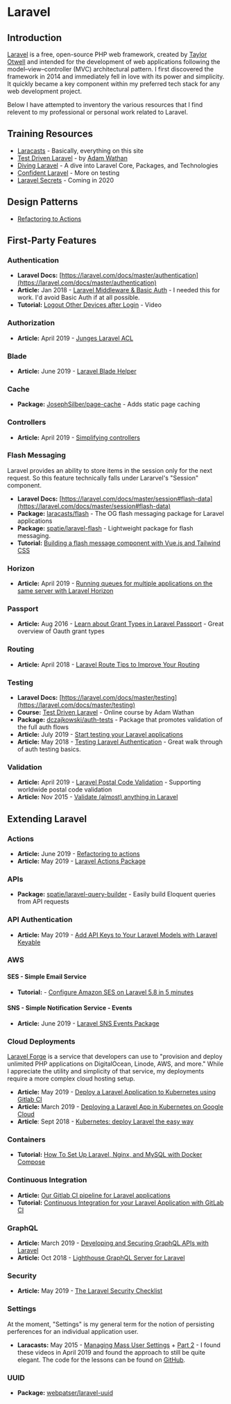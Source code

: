 # Laravel

## Introduction

[Laravel](http://laravel.com/) is a free, open-source PHP web framework, created by [Taylor Otwell](https://twitter.com/taylorotwell) and intended for the development of web applications following the model–view–controller (MVC) architectural pattern. I first discovered the framework in 2014 and immediately fell in love with its power and simplicity. It quickly became a key component within my preferred tech stack for any web development project.

Below I have attempted to inventory the various resources that I find relevent to my professional or personal work related to Laravel.

## Training Resources

* [Laracasts](https://laracasts.com) - Basically, everything on this site
* [Test Driven Laravel](https://course.testdrivenlaravel.com/) - by [Adam Wathan](https://twitter.com/adamwathan)
* [Diving Laravel](https://divinglaravel.com) - A dive into Laravel Core, Packages, and Technologies
* [Confident Laravel](https://confidentlaravel.com/) - More on testing
* [Laravel Secrets](https://laravelsecrets.com/) - Coming in 2020

## Design Patterns

* [Refactoring to Actions](https://freek.dev/1371-refactoring-to-actions)

## First-Party Features

### Authentication

* **Laravel Docs:** [https://laravel.com/docs/master/authentication](https://laravel.com/docs/master/authentication)
* **Article:** Jan 2018 - [Laravel Middleware & Basic Auth](https://medium.com/oceanize-geeks/laravel-middleware-basic-auth-implementation-88b777361b5c) - I needed this for work. I'd avoid Basic Auth if at all possible.
* **Tutorial:** [Logout Other Devices after Login](https://www.youtube.com/watch?v=mnModJ3GsbU) - Video

### Authorization

* **Article:** April 2019 - [Junges Laravel ACL](https://laravel-news.com/junges-laravel-acl)

### Blade

* **Article:** June 2019 - [Laravel Blade Helper](https://laravel-news.com/laravel-blade-helper)

### Cache

* **Package:** [JosephSilber/page-cache](https://github.com/JosephSilber/page-cache) - Adds static page caching

### Controllers

* **Article:** April 2019 - [Simplifying controllers](https://freek.dev/1324-simplifying-controllers)

### Flash Messaging

Laravel provides an ability to store items in the session only for the next request. So this feature technically falls under Lararvel's "Session" component.

* **Laravel Docs:** [https://laravel.com/docs/master/session#flash-data](https://laravel.com/docs/master/session#flash-data)
* **Package:** [laracasts/flash](https://github.com/laracasts/flash) - The OG flash messaging package for Laravel applications
* **Package:** [spatie/laravel-flash](https://murze.be/a-laravel-package-to-flash-messages) - Lightweight package for flash messaging.
* **Tutorial:** [Building a flash message component with Vue.js and Tailwind CSS](https://laravel-news.com/building-a-flash-message-component-with-vue-js-and-tailwind-css)

### Horizon

* **Article:** April 2019 - [Running queues for multiple applications on the same server with Laravel Horizon](https://medium.com/plint-sites/running-queues-for-multiple-applications-on-the-same-server-with-laravel-horizon-d743f455b23d?ref=laravelnews)

### Passport

* **Article:** Aug 2016 - [Learn about Grant Types in Laravel Passport](https://laravel-news.com/passport-grant-types/) - Great overview of Oauth grant types

### Routing

* **Article:** April 2018 - [Laravel Route Tips to Improve Your Routing](https://laravel-news.com/laravel-route-tips-to-improve-your-routing)

### Testing

* **Laravel Docs:** [https://laravel.com/docs/master/testing](https://laravel.com/docs/master/testing)
* **Course:** [Test Driven Laravel](https://course.testdrivenlaravel.com/) - Online course by Adam Wathan
* **Package:** [dczajkowski/auth-tests](https://github.com/dczajkowski/auth-tests) - Package that promotes validation of the full auth flows
* **Article:** July 2019 - [Start testing your Laravel applications](https://jasonmccreary.me/articles/start-testing-laravel/)
* **Article:** May 2018 - [Testing Laravel Authentication](https://medium.com/@DCzajkowski/testing-laravel-authentication-flow-573ea0a96318%0A) - Great walk through of auth testing basics.

### Validation

* **Article:** April 2019 - [Laravel Postal Code Validation](https://laravel-news.com/laravel-postal-code-validation) - Supporting worldwide postal code validation
* **Article:** Nov 2015 - [Validate (almost) anything in Laravel](https://freek.dev/315-validate-almost-anything-in-laravel)

## Extending Laravel

### Actions

* **Article:** June 2019 - [Refactoring to actions](https://freek.dev/1371-refactoring-to-actions)
* **Article:** May 2019 - [Laravel Actions Package](https://laravel-news.com/laravel-actions-package)

### APIs

* **Package:** [spatie/laravel-query-builder](https://github.com/spatie/laravel-query-builder) - Easily build Eloquent queries from API requests

### API Authentication

* **Article:** May 2019 - [Add API Keys to Your Laravel Models with Laravel Keyable](https://laravel-news.com/add-api-keys-to-your-laravel-models-with-laravel-keyable)

### AWS

#### SES - Simple Email Service

* **Tutorial:** - [Configure Amazon SES on Laravel 5.8 in 5 minutes](https://medium.com/@martin.riedweg/configure-amazon-ses-on-laravel-5-8-in-5-minutes-764c30df6399)

#### SNS - Simple Notification Service - Events

* **Article:** June 2019 - [Laravel SNS Events Package](https://laravel-news.com/laravel-sns-events-package)

### Cloud Deployments

[Laravel Forge](https://forge.laravel.com/) is a service that developers can use to "provision and deploy unlimited PHP applications on DigitalOcean, Linode, AWS, and more." While I appreciate the utility and simplicity of that service, my deployments require a more complex cloud hosting setup.

* **Article:** May 2019 - [Deploy a Laravel Application to Kubernetes using Gitlab CI](https://itnext.io/deploy-a-laravel-application-to-kubernetes-using-gitlab-ci-2538a6bbd373)
* **Article:** March 2019 - [Deploying a Laravel App in Kubernetes on Google Cloud](https://pusher.com/tutorials/laravel-kubernetes-google-cloud?ref=laravelnews)
* **Article**: Sept 2018 - [Kubernetes: deploy Laravel the easy way](https://learnk8s.io/blog/kubernetes-deploy-laravel-the-easy-way/?ref=laravelnews)

### Containers

* **Tutorial:** [How To Set Up Laravel, Nginx, and MySQL with Docker Compose](https://www.digitalocean.com/community/tutorials/how-to-set-up-laravel-nginx-and-mysql-with-docker-compose)

### Continuous Integration

* **Article:** [Our Gitlab CI pipeline for Laravel applications](https://ohdear.app/blog/our-gitlab-ci-pipeline-for-laravel-applications)
* **Tutorial:** [Continuous Integration for your Laravel Application with GitLab CI
](https://www.phpjobs.app/blog/continuous-integration-for-your-laravel-application-with-gitlab-ci?ref=laravelnews)

### GraphQL

* **Article:** March 2019 - [Developing and Securing GraphQL APIs with Laravel](https://auth0.com/blog/developing-and-securing-graphql-apis-with-laravel)
* **Article:** Oct 2018 - [Lighthouse GraphQL Server for Laravel](https://laravel-news.com/lighthouse-graphql-server-for-laravel)

### Security

* **Article:** May 2019 - [The Laravel Security Checklist](https://laravel-news.com/the-laravel-security-checklist-sponsor)

### Settings

At the moment, "Settings" is my general term for the notion of persisting perferences for an individual application user.

* **Laracasts:** May 2015 - [Managing Mass User Settings](https://laracasts.com/lessons/managing-mass-user-settings) + [Part 2](https://laracasts.com/lessons/managing-mass-user-settings-part-2) - I found these videos in April 2019 and found the approach to still be quite elegant. The code for the lessons can be found on [GitHub](https://github.com/laracasts/Mass-User-Settings/blob/master/app/Settings.php).

### UUID

* **Package:** [webpatser/laravel-uuid](https://packagist.org/packages/webpatser/laravel-uuid)
